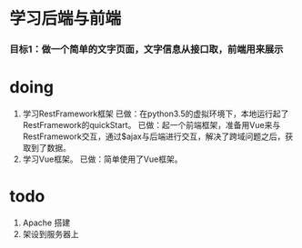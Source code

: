 # 学习后端与前端

### 目标1：做一个简单的文字页面，文字信息从接口取，前端用来展示

# doing
1. 学习RestFramework框架
已做：在python3.5的虚拟环境下，本地运行起了RestFramework的quickStart。
已做：起一个前端框架，准备用Vue来与RestFramework交互，通过$ajax与后端进行交互，解决了跨域问题之后，获取到了数据。
2. 学习Vue框架。
已做：简单使用了Vue框架。

# todo
1. Apache 搭建
2. 架设到服务器上
